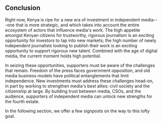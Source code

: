 ## Conclusion

Right now, Kenya is ripe for a new era of investment in independent media---one that is more strategic, and which takes into account the entire ecosystem of actors that influence media's work. The high appetite amongst Kenyan citizens for trustworthy, rigorous journalism is an exciting opportunity for investors to tap into new markets; the high number of newly independent journalists looking to publish their work is an exciting opportunity to support rigorous new talent. Combined with the age of digital media, the current moment holds high potential.  

In seizing these opportunities, supporters must be aware of the challenges that remain. Freedom of the press faces government opposition, and old media business models have political entanglements that limit independence. New investments must address these challenges head-on, in part by working to strengthen media's best allies: civil society and the citizenship at large. By building trust between media, CSOs, and the audience, supporters of independent media can unlock new strengths for the fourth estate.  

In the following section, we offer a few signposts on the way to this lofty goal.
